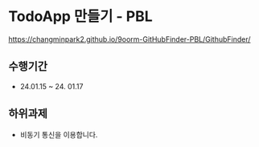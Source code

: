 # TodoApp 만들기 - PBL
https://changminpark2.github.io/9oorm-GitHubFinder-PBL/GithubFinder/

## 수행기간
* 24.01.15 ~ 24. 01.17

## 하위과제
* 비동기 통신을 이용합니다.
